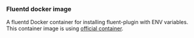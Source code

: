 ### Fluentd docker image
A fluentd Docker container for installing fluent-plugin with ENV variables.
This container image is using [official container](https://github.com/fluent/fluentd-docker-image).
